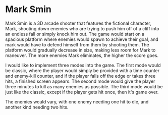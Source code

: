 # Mark Smin

Mark Smin is a 3D arcade shooter that features the fictional character, Mark, shooting down enemies who are trying to push him off of a cliff into an endless fall or simply knock him out. The game would start on a spacious platform where enemies would spawn to achieve their goal, and mark would have to defend himself from them by shooting them. The platform would gradually decrease in size, making less room for Mark to maneuver. The more enemies Mark eliminates, the higher the score goes.  

I would like to implement three modes into the game. The first mode would be classic, where the player would simply be provided with a time counter and enemy-kill counter, and if the player falls off the edge or takes three hits, a finished screen appears. The second mode would give the player three minutes to kill as many enemies as possible. The third mode would be just like the classic, except if the player gets hit once, then it's game over. 

The enemies would vary, with one enemy needing one hit to die, and another kind needing two hits.


